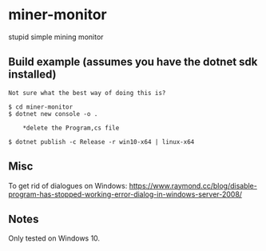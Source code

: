 # miner-monitor
stupid simple mining monitor


## Build example (assumes you have the dotnet sdk installed)
    Not sure what the best way of doing this is?
    
    $ cd miner-monitor
    $ dotnet new console -o .

        *delete the Program,cs file

    $ dotnet publish -c Release -r win10-x64 | linux-x64

## Misc
To get rid of dialogues on Windows:
    https://www.raymond.cc/blog/disable-program-has-stopped-working-error-dialog-in-windows-server-2008/
 
## Notes
Only tested on Windows 10.
